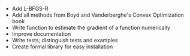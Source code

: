 * Add L-BFGS-R
* Add all methods from Boyd and Vanderberghe's Convex Optimization book
* Write function to estimate the gradient of a function numerically
* Improve documentation
* Write tests; distinguish tests and examples
* Create formal library for easy installation
